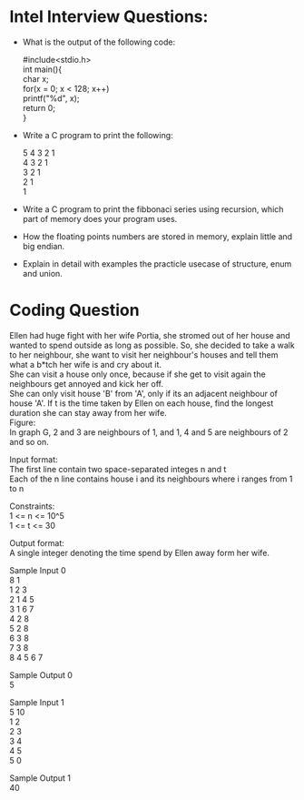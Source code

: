 # Intel Interview Questions:

- What is the output of the following code:

    #include<stdio.h><br/>
    int main(){<br/>
        char x;<br/>
        for(x = 0; x < 128; x++)<br/>
            printf("%d", x);<br/>
        return 0;<br/>
    }

- Write a C program to print the following:

    5 4 3 2 1<br/>
    4 3 2 1<br/>
    3 2 1<br/>
    2 1<br/>
    1

- Write a C program to print the fibbonaci series using recursion, which part of memory does your program uses.

- How the floating points numbers are stored in memory, explain little and big endian.

- Explain in detail with examples the practicle usecase of structure, enum and union.

# Coding Question

Ellen had huge fight with her wife Portia, she stromed out of her house and wanted to spend outside as long as possible. So, she decided to take a walk to her neighbour, she want to visit her neighbour's houses and tell them what a b*tch her wife is and cry about it.
<br/>
She can visit a house only once, because if she get to visit again the neighbours get annoyed and kick her off.
<br/>
She can only visit house 'B' from 'A', only if its an adjacent neighbour of house 'A'.
If t is the time taken by Ellen on each house, find the longest duration she can stay away from her wife.
<br/>
Figure:<br/>
In  graph G, 2 and 3 are neighbours of 1, and 1, 4 and 5 are neighbours of 2 and so on.

Input format:<br/>
The first line contain two space-separated integes n and t<br/>
Each of the n line contains house i and its neighbours where i ranges from 1 to n

Constraints:<br/>
1 <= n <= 10^5<br/>
1 <= t <= 30

Output format:<br/>
A single integer denoting the time spend by Ellen away form her wife.

Sample Input 0<br/>
8 1<br/>
1 2 3<br/>
2 1 4 5<br/>
3 1 6 7<br/>
4 2 8<br/>
5 2 8<br/>
6 3 8<br/>
7 3 8<br/>
8 4 5 6 7<br/>

Sample Output 0<br/>
5

Sample Input 1<br/>
5 10<br/>
1 2<br/>
2 3<br/>
3 4 <br/>
4 5<br/>
5 0

Sample Output 1<br/>
40